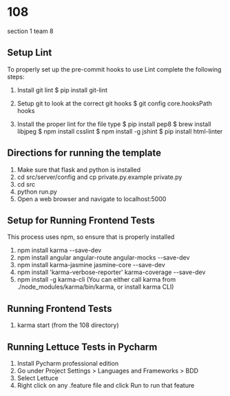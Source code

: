 # 108
section 1 team 8

## Setup Lint

To properly set up the pre-commit hooks to use Lint complete the following steps:
1. Install git lint 
$ pip install git-lint

2. Setup git to look at the correct git hooks
$ git config core.hooksPath hooks

3. Install the proper lint for the file type
$ pip install pep8
$ brew install libjpeg 
$ npm install csslint
$ npm install -g jshint
$ pip install html-linter

## Directions for running the template
1. Make sure that flask and python is installed
2. cd src/server/config and cp private.py.example private.py
3. cd src
4. python run.py
5. Open a web browser and navigate to localhost:5000

## Setup for Running Frontend Tests
This process uses npm, so ensure that is properly installed
1. npm install karma --save-dev 
2. npm install angular angular-route angular-mocks --save-dev 
3. npm install karma-jasmine jasmine-core --save-dev
4. npm install 'karma-verbose-reporter' karma-coverage --save-dev
5. npm install -g karma-cli (You can either call karma from ./node_modules/karma/bin/karma, or install karma CLI)

## Running Frontend Tests
1. karma start (from the 108 directory)

## Running Lettuce Tests in Pycharm
1. Install Pycharm professional edition
2. Go under Project Settings > Languages and Frameworks > BDD
3. Select Lettuce
4. Right click on any .feature file and click Run to run that feature
